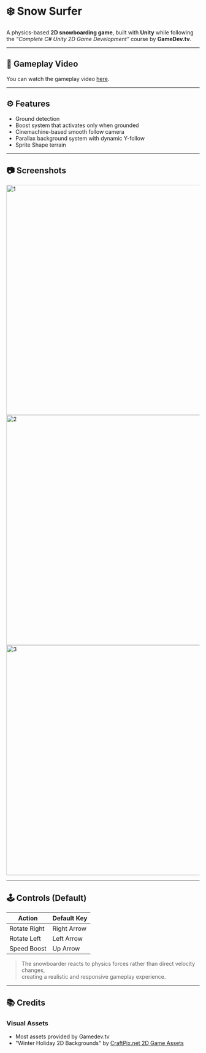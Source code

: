 # ❄️ Snow Surfer

A physics-based **2D snowboarding game**, built with **Unity** while following  
the *“Complete C# Unity 2D Game Development”* course by **GameDev.tv**.

---

## 🎥 Gameplay Video

You can watch the gameplay video [here](https://www.youtube.com/watch?v=fMijSvzEy8Y).

---

## ⚙️ Features

- Ground detection
- Boost system that activates only when grounded
- Cinemachine-based smooth follow camera
- Parallax background system with dynamic Y-follow  
- Sprite Shape terrain

---

## 📷 Screenshots

<img width="800" height="600" alt="1" src="https://github.com/user-attachments/assets/071ba35e-f032-4d4e-9af6-32cc611b6f91" />
<img width="800" height="600" alt="2" src="https://github.com/user-attachments/assets/85b89a04-4772-42b4-8382-00888004164f" />
<img width="800" height="600" alt="3" src="https://github.com/user-attachments/assets/6a73a0a9-083c-4ea9-9977-7aaf3966cbb9" />

---

## 🕹️ Controls (Default)

| Action | Default Key |
|--------|--------------|
| Rotate Right | Right Arrow |
| Rotate Left | Left Arrow |
| Speed Boost | Up Arrow |

> The snowboarder reacts to physics forces rather than direct velocity changes,  
> creating a realistic and responsive gameplay experience.

---

## 📚 Credits

### Visual Assets
- Most assets provided by Gamedev.tv
- "Winter Holiday 2D Backgrounds" by [CraftPix.net 2D Game Assets](https://opengameart.org/content/winter-holiday-2d-backgrounds)
